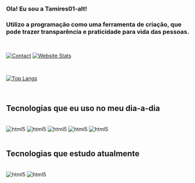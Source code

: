 ### Ola! Eu sou a Tamires01-alt!

### Utilizo a programação como uma ferramenta de criação, que pode trazer transparência e praticidade para vida das pessoas.
 <br/>

[![Contact](https://img.shields.io/badge/LinkedIn-0077B5?style=for-the-badge&logo=linkedin&logoColor=white)](https://www.linkedin.com/in/tamires-rodrigues/)
[![Website Stats](https://img.shields.io/website-up-down-green-red/http/monip.org.svg)](https://desenrolaenaomenrola.com.br/quebrada-tech/cyberfunk-conheca-o-futuro-do-funk-nas-periferias-e-favelas/)

 <br/>


[![Top Langs](https://github-readme-stats.vercel.app/api/top-langs/?username=Tamires01-alt&hide_progress=true)](https://github.com/anuraghazra/github-readme-stats)

 <br/>

## Tecnologias que eu uso no meu dia-a-dia

<div style="display: inline_block"><br/>
    <img align="center" alt="html5" src="https://img.shields.io/badge/JavaScript-F7DF1E?style=for-the-badge&logo=javascript&logoColor=black">
    <img align="center" alt="html5" src="https://img.shields.io/badge/TypeScript-007ACC?style=for-the-badge&logo=typescript&logoColor=white">
    <img align="center" alt="html5" src="https://img.shields.io/badge/React-20232A?style=for-the-badge&logo=react&logoColor=61DAFB">
    <img align="center" alt="html5" src="https://img.shields.io/badge/Tailwind_CSS-38B2AC?style=for-the-badge&logo=tailwind-css&logoColor=white">
    <img align="center" alt="html5" src="https://img.shields.io/badge/Node.js-43853D?style=for-the-badge&logo=node.js&logoColor=white">
</div><br/>

## Tecnologias que estudo atualmente

<div style="display: inline_block"><br/>
    <img align="center" alt="html5" src="https://img.shields.io/badge/Python-3776AB?style=for-the-badge&logo=python&logoColor=white">
     <img align="center" alt="html5" src="https://img.shields.io/badge/Microsoft_Azure-0089D6?style=for-the-badge&logo=microsoft-azure&logoColor=white">
</div><br/>

